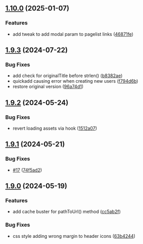 ## [1.10.0](https://github.com/baumrock/RockAdminTweaks/compare/v1.9.3...v1.10.0) (2025-01-07)


### Features

* add tweak to add modal param to pagelist links ([46871fe](https://github.com/baumrock/RockAdminTweaks/commit/46871fe5880aba630d6c5f5a073ee68066f6d3ef))

## [1.9.3](https://github.com/baumrock/RockAdminTweaks/compare/v1.9.2...v1.9.3) (2024-07-22)


### Bug Fixes

* add check for originalTitle before strlen() ([b8382ae](https://github.com/baumrock/RockAdminTweaks/commit/b8382ae271bbeb6d6f2181f66557d3842a9ec9d6))
* quickadd causing error when creating new users ([f794d6b](https://github.com/baumrock/RockAdminTweaks/commit/f794d6bd03a80ff0924c3d16f38dbcf91df4ac53))
* restore original version ([96a74d1](https://github.com/baumrock/RockAdminTweaks/commit/96a74d1b9876b1369a25034c5219975df077b6fe))

## [1.9.2](https://github.com/baumrock/RockAdminTweaks/compare/v1.9.1...v1.9.2) (2024-05-24)


### Bug Fixes

* revert loading assets via hook ([1512a07](https://github.com/baumrock/RockAdminTweaks/commit/1512a074377327651921af7aedebc10b08b41544))

## [1.9.1](https://github.com/baumrock/RockAdminTweaks/compare/v1.9.0...v1.9.1) (2024-05-21)


### Bug Fixes

* [#17](https://github.com/baumrock/RockAdminTweaks/issues/17) ([74f5ad2](https://github.com/baumrock/RockAdminTweaks/commit/74f5ad2071e57134772d09bb5082810a10ae5a91))

## [1.9.0](https://github.com/baumrock/RockAdminTweaks/compare/v1.8.1...v1.9.0) (2024-05-19)


### Features

* add cache buster for pathToUrl() method ([cc5ab2f](https://github.com/baumrock/RockAdminTweaks/commit/cc5ab2fc62634f485c002267d4c356265e040da2))


### Bug Fixes

* css style adding wrong margin to header icons ([63b4244](https://github.com/baumrock/RockAdminTweaks/commit/63b4244a2cb3183befd4fe507d91be9112957cbc))

